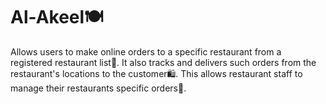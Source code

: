 # Al-Akeel🍽️
Allows users to make online orders to a specific restaurant from a registered restaurant list🍲. It also tracks 
and delivers such orders from the restaurant's locations to the customer🛍️. This allows restaurant staff to
manage their restaurants specific orders🧆.

